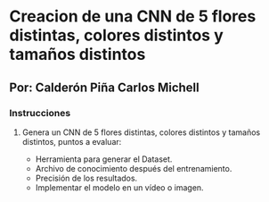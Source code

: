 # Creacion de una CNN de 5 flores distintas, colores distintos y tamaños distintos

## Por: Calderón Piña Carlos Michell

### Instrucciones

1. Genera un CNN de 5 flores distintas, colores distintos y tamaños distintos, puntos a evaluar:

    * Herramienta para generar el Dataset.
    * Archivo de conocimiento después del entrenamiento.
    * Precisión de los resultados.
    * Implementar el modelo en un vídeo o imagen.
